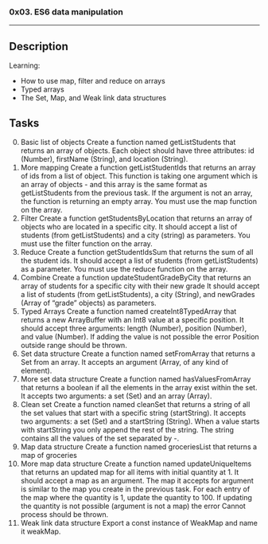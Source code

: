 ### 0x03. ES6 data manipulation
---
## Description
Learning: 
* How to use map, filter and reduce on arrays
* Typed arrays
* The Set, Map, and Weak link data structures
## Tasks
0. Basic list of objects
Create a function named getListStudents that returns an array of objects.
Each object should have three attributes: id (Number), firstName (String), and location (String).
1. More mapping
Create a function getListStudentIds that returns an array of ids from a list of object.
This function is taking one argument which is an array of objects - and this array is the same format as getListStudents from the previous task.
If the argument is not an array, the function is returning an empty array.
You must use the map function on the array.
2. Filter
Create a function getStudentsByLocation that returns an array of objects who are located in a specific city.
It should accept a list of students (from getListStudents) and a city (string) as parameters.
You must use the filter function on the array.
3. Reduce
Create a function getStudentIdsSum that returns the sum of all the student ids.
It should accept a list of students (from getListStudents) as a parameter.
You must use the reduce function on the array.
4. Combine
Create a function updateStudentGradeByCity that returns an array of students for a specific city with their new grade
It should accept a list of students (from getListStudents), a city (String), and newGrades (Array of “grade” objects) as parameters.
5. Typed Arrays
Create a function named createInt8TypedArray that returns a new ArrayBuffer with an Int8 value at a specific position.
It should accept three arguments: length (Number), position (Number), and value (Number).
If adding the value is not possible the error Position outside range should be thrown.
6. Set data structure
Create a function named setFromArray that returns a Set from an array.
It accepts an argument (Array, of any kind of element).
7. More set data structure
Create a function named hasValuesFromArray that returns a boolean if all the elements in the array exist within the set.
It accepts two arguments: a set (Set) and an array (Array).
8. Clean set
Create a function named cleanSet that returns a string of all the set values that start with a specific string (startString).
It accepts two arguments: a set (Set) and a startString (String).
When a value starts with startString you only append the rest of the string. The string contains all the values of the set separated by -.
9. Map data structure
Create a function named groceriesList that returns a map of groceries
10. More map data structure
Create a function named updateUniqueItems that returns an updated map for all items with initial quantity at 1.
It should accept a map as an argument. The map it accepts for argument is similar to the map you create in the previous task.
For each entry of the map where the quantity is 1, update the quantity to 100. If updating the quantity is not possible (argument is not a map) the error Cannot process should be thrown.
11. Weak link data structure
Export a const instance of WeakMap and name it weakMap.
